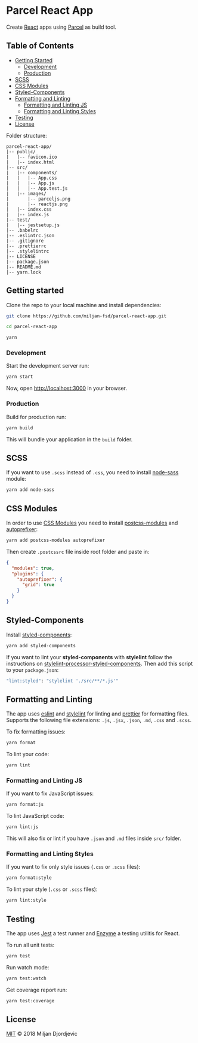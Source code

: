 # Parcel React App

Create [React](https://github.com/facebook/react) apps using [Parcel](https://github.com/parcel-bundler/parcel) as build tool.

## Table of Contents

* [Getting Started](https://github.com/miljan-fsd/parcel-react-app#getting-started)
  * [Development](https://github.com/miljan-fsd/parcel-react-app#development)
  * [Production](https://github.com/miljan-fsd/parcel-react-app#production)
* [SCSS](https://github.com/miljan-fsd/parcel-react-app#scss)
* [CSS Modules](https://github.com/miljan-fsd/parcel-react-app#css-modules)
* [Styled-Components](https://github.com/miljan-fsd/parcel-react-app#styled-components)
* [Formatting and Linting](https://github.com/miljan-fsd/parcel-react-app#formatting-and-linting)
  * [Formatting and Linting JS](https://github.com/miljan-fsd/parcel-react-app#formatting-and-linting-js)
  * [Formatting and Linting Styles](https://github.com/miljan-fsd/parcel-react-app#formatting-and-linting-styles)
* [Testing](https://github.com/miljan-fsd/parcel-react-app#testing)
* [License](https://github.com/miljan-fsd/parcel-react-app#license)

Folder structure:

```
parcel-react-app/
|-- public/
|   |-- favicon.ico
|   |-- index.html
|-- src/
|   |-- components/
|   |   |-- App.css
|   |   |-- App.js
|   |   |-- App.test.js
|   |-- images/
|       |-- parceljs.png
|       |-- reactjs.png
|   |-- index.css
|   |-- index.js
|-- test/
|   |-- jestsetup.js
|-- .babelrc
|-- .eslintrc.json
|-- .gitignore
|-- .prettierrc
|-- .stylelintrc
|-- LICENSE
|-- package.json
|-- README.md
|-- yarn.lock
```

## Getting started

Clone the repo to your local machine and install dependencies:

```bash
git clone https://github.com/miljan-fsd/parcel-react-app.git

cd parcel-react-app

yarn
```

### Development

Start the development server run:

```bash
yarn start
```

Now, open [http://localhost:3000](http://localhost:3000) in your browser.

### Production

Build for production run:

```bash
yarn build
```

This will bundle your application in the `build` folder.

## SCSS

If you want to use `.scss` instead of `.css`, you need to install [node-sass](https://github.com/sass/node-sass) module:

```bash
yarn add node-sass
```

## CSS Modules

In order to use [CSS Modules](https://github.com/css-modules/css-modules) you need to install [postcss-modules](https://github.com/css-modules/postcss-modules) and [autoprefixer](https://github.com/postcss/autoprefixer):

```bash
yarn add postcss-modules autoprefixer
```

Then create `.postcssrc` file inside root folder and paste in:

```json
{
  "modules": true,
  "plugins": {
    "autoprefixer": {
      "grid": true
    }
  }
}
```

## Styled-Components

Install [styled-components](https://github.com/styled-components/styled-components):

```bash
yarn add styled-components
```

If you want to lint your **styled-components** with **stylelint** follow the instructions on [stylelint-processor-styled-components](https://github.com/styled-components/stylelint-processor-styled-components). Then add
this script to your `package.json`:

```bash
"lint:styled": "stylelint './src/**/*.js'"
```

## Formatting and Linting

The app uses [eslint](https://github.com/eslint/eslint) and [stylelint](https://github.com/stylelint/stylelint) for linting and [prettier](https://github.com/prettier/prettier) for formatting files. Supports the following file extensions: `.js`, `.jsx`, `.json`, `.md`, `.css` and `.scss`.

To fix formatting issues:

```bash
yarn format
```

To lint your code:

```bash
yarn lint
```

### Formatting and Linting JS

If you want to fix JavaScript issues:

```bash
yarn format:js
```

To lint JavaScript code:

```bash
yarn lint:js
```

This will also fix or lint if you have `.json` and `.md` files inside `src/` folder.

### Formatting and Linting Styles

If you want to fix only style issues (`.css` or `.scss` files):

```bash
yarn format:style
```

To lint your style (`.css` or `.scss` files):

```bash
yarn lint:style
```

## Testing

The app uses [Jest](https://github.com/facebook/jest) a test runner and [Enzyme](https://github.com/airbnb/enzyme) a testing utilitis for React.

To run all unit tests:

```bash
yarn test
```

Run watch mode:

```bash
yarn test:watch
```

Get coverage report run:

```bash
yarn test:coverage
```


## License

[MIT](https://tldrlegal.com/license/mit-license) &copy; 2018 Miljan Djordjevic
